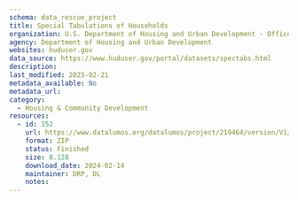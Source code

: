 ```yaml
---
schema: data_rescue_project 
title: Special Tabulations of Households
organization: U.S. Department of Housing and Urban Development - Office of Policy Development and Research
agency: Department of Housing and Urban Development
websites: huduser.gov
data_source: https://www.huduser.gov/portal/datasets/spectabs.html
description: 
last_modified: 2025-02-21
metadata_available: No
metadata_url: 
category:
  - Housing & Community Development 
resources:
  - id: 152
    url: https://www.datalumos.org/datalumos/project/219464/version/V1/view
    format: ZIP
    status: Finished
    size: 0.128
    download_date: 2024-02-14
    maintainer: DRP, DL
    notes: 
---
```

